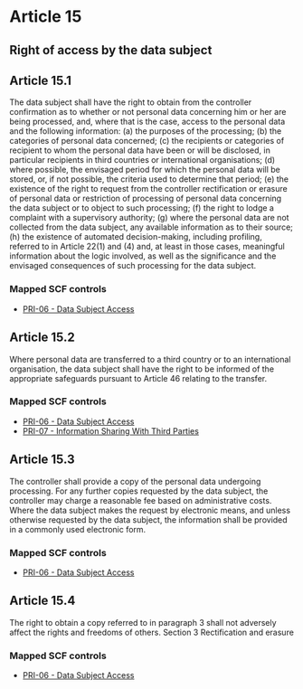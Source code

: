 # Article 15
## Right of access by the data subject

## Article 15.1
The data subject shall have the right to obtain from the controller confirmation as to whether or not personal data concerning him or her are being processed, and, where that is the case, access to the personal data and the following information:
(a) the purposes of the processing;
(b) the categories of personal data concerned;
(c) the recipients or categories of recipient to whom the personal data have been or will be disclosed, in particular recipients in third countries or international organisations;
(d) where possible, the envisaged period for which the personal data will be stored, or, if not possible, the criteria used to determine that period;
(e) the existence of the right to request from the controller rectification or erasure of personal data or restriction of processing of personal data concerning the data subject or to object to such processing;
(f) the right to lodge a complaint with a supervisory authority;
(g) where the personal data are not collected from the data subject, any available information as to their source;
(h) the existence of automated decision-making, including profiling, referred to in Article 22(1) and (4) and, at least in those cases, meaningful information about the logic involved, as well as the significance and the envisaged consequences of such processing for the data subject.

### Mapped SCF controls
- [PRI-06 - Data Subject Access](../scf/pri-06-datasubjectaccess.md)
## Article 15.2
Where personal data are transferred to a third country or to an international organisation, the data subject shall have the right to be informed of the appropriate safeguards pursuant to Article 46 relating to the transfer.

### Mapped SCF controls
- [PRI-06 - Data Subject Access](../scf/pri-06-datasubjectaccess.md)
- [PRI-07 - Information Sharing With Third Parties](../scf/pri-07-informationsharingwiththirdparties.md)
## Article 15.3
The controller shall provide a copy of the personal data undergoing processing. For any further copies requested by the data subject, the controller may charge a reasonable fee based on administrative costs. Where the data subject makes the request by electronic means, and unless otherwise requested by the data subject, the information shall be provided in a commonly used electronic form.

### Mapped SCF controls
- [PRI-06 - Data Subject Access](../scf/pri-06-datasubjectaccess.md)
## Article 15.4
The right to obtain a copy referred to in paragraph 3 shall not adversely affect the rights and freedoms of others.
<span class="expanded">Section 3
<span class="bold"><span class="expanded">Rectification and erasure

### Mapped SCF controls
- [PRI-06 - Data Subject Access](../scf/pri-06-datasubjectaccess.md)